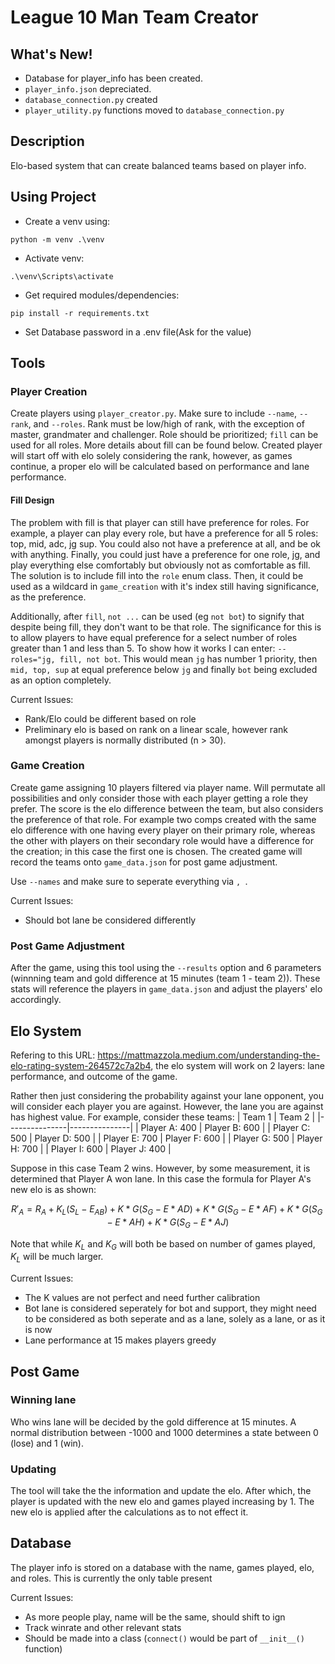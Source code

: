 # League 10 Man Team Creator

## What's New!

- Database for player_info has been created.
- `player_info.json` depreciated.
- `database_connection.py` created
- `player_utility.py` functions moved to `database_connection.py`

## Description

Elo-based system that can create balanced teams based on player info.

## Using Project

- Create a venv using:

```
python -m venv .\venv
```

- Activate venv:

```
.\venv\Scripts\activate
```

- Get required modules/dependencies:

```
pip install -r requirements.txt
```

- Set Database password in a .env file(Ask for the value)

## Tools

### Player Creation

Create players using `player_creator.py`. Make sure to include `--name`, `--rank`, and `--roles`. Rank must be low/high of rank, with the exception of master, grandmater and challenger. Role should be prioritized; `fill` can be used for all roles. More details about fill can be found below.
Created player will start off with elo solely considering the rank, however, as games continue, a proper elo will be calculated based on performance and lane performance.

#### Fill Design

The problem with fill is that player can still have preference for roles. For example, a player can play every role, but have a preference for all 5 roles: top, mid, adc, jg sup. You could also not have a preference at all, and be ok with anything. Finally, you could just have a preference for one role, jg, and play everything else comfortably but obviously not as comfortable as fill. The solution is to include fill into the `role` enum class. Then, it could be used as a wildcard in `game_creation` with it's index still having significance, as the preference.

Additionally, after `fill`, `not ...` can be used (eg `not bot`) to signify that despite being fill, they don't want to be that role. The significance for this is to allow players to have equal preference for a select number of roles greater than 1 and less than 5. To show how it works I can enter: `--roles="jg, fill, not bot`. This would mean `jg` has number 1 priority, then `mid, top, sup` at equal preference below `jg` and finally `bot` being excluded as an option completely.

Current Issues:

- Rank/Elo could be different based on role
- Preliminary elo is based on rank on a linear scale, however rank amongst players is normally distributed (n > 30).

### Game Creation

Create game assigning 10 players filtered via player name. Will permutate all possibilities and only consider those with each player getting a role they prefer. The score is the elo difference between the team, but also considers the preference of that role. For example two comps created with the same elo difference with one having every player on their primary role, whereas the other with players on their secondary role would have a difference for the creation; in this case the first one is chosen. The created game will record the teams onto `game_data.json` for post game adjustment.

Use `--names` and make sure to seperate everything via `, `.

Current Issues:

- Should bot lane be considered differently

### Post Game Adjustment

After the game, using this tool using the `--results` option and 6 parameters (winnning team and gold difference at 15 minutes (team 1 - team 2)). These stats will reference the players in `game_data.json` and adjust the players' elo accordingly.

## Elo System

Refering to this URL: https://mattmazzola.medium.com/understanding-the-elo-rating-system-264572c7a2b4, the elo system will work on 2 layers: lane performance, and outcome of the game.

Rather then just considering the probability against your lane opponent, you will consider each player you are against. However, the lane you are against has highest value. For example, consider these teams:
| Team 1 | Team 2 |
|---------------|---------------|
| Player A: 400 | Player B: 600 |
| Player C: 500 | Player D: 500 |
| Player E: 700 | Player F: 600 |
| Player G: 500 | Player H: 700 |
| Player I: 600 | Player J: 400 |

Suppose in this case Team 2 wins. However, by some measurement, it is determined that Player A won lane. In this case the formula for Player A's new elo is as shown:

$$ R'_A = R_A + K_L(S_L-E_{AB}) + K*G(S_G-E*{AD})+K*G(S_G-E*{AF})+K*G(S_G-E*{AH})+K*G(S_G-E*{AJ})$$

Note that while $K_L$ and $K_G$ will both be based on number of games played, $K_L$ will be much larger.

Current Issues:

- The K values are not perfect and need further calibration
- Bot lane is considered seperately for bot and support, they might need to be considered as both seperate and as a lane, solely as a lane, or as it is now
- Lane performance at 15 makes players greedy

## Post Game

### Winning lane

Who wins lane will be decided by the gold difference at 15 minutes. A normal distribution between -1000 and 1000 determines a state between 0 (lose) and 1 (win).

### Updating

The tool will take the the information and update the elo. After which, the player is updated with the new elo and games played increasing by 1. The new elo is applied after the calculations as to not effect it.

## Database

The player info is stored on a database with the name, games played, elo, and roles. This is currently the only table present

Current Issues:

- As more people play, name will be the same, should shift to ign
- Track winrate and other relevant stats
- Should be made into a class (`connect()` would be part of `__init__()` function)
